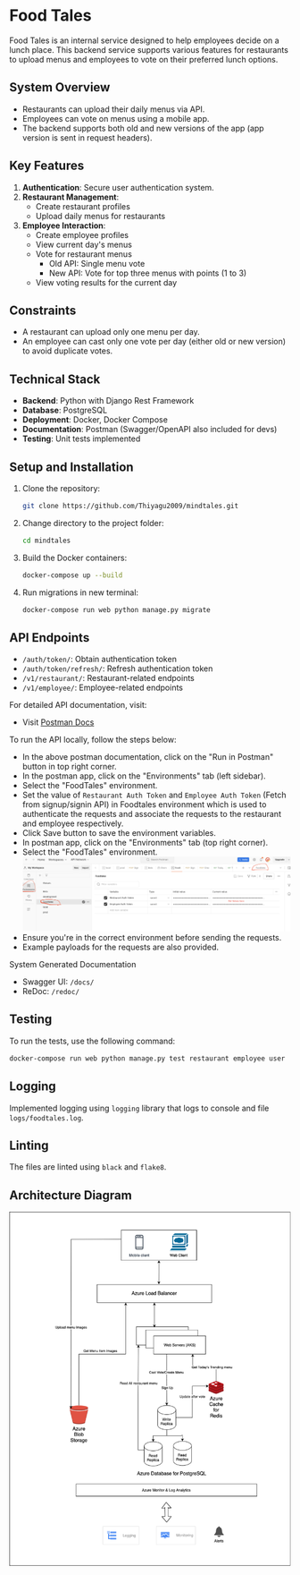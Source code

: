 # Food Tales

Food Tales is an internal service designed to help employees decide on a lunch place. This backend service supports various features for restaurants to upload menus and employees to vote on their preferred lunch options.

## System Overview

- Restaurants can upload their daily menus via API.
- Employees can vote on menus using a mobile app.
- The backend supports both old and new versions of the app (app version is sent in request headers).

## Key Features

1. **Authentication**: Secure user authentication system.
2. **Restaurant Management**: 
   - Create restaurant profiles
   - Upload daily menus for restaurants
3. **Employee Interaction**:
   - Create employee profiles
   - View current day's menus
   - Vote for restaurant menus
     - Old API: Single menu vote
     - New API: Vote for top three menus with points (1 to 3)
   - View voting results for the current day

## Constraints

- A restaurant can upload only one menu per day.
- An employee can cast only one vote per day (either old or new version) to avoid duplicate votes.

## Technical Stack

- **Backend**: Python with Django Rest Framework
- **Database**: PostgreSQL
- **Deployment**: Docker, Docker Compose
- **Documentation**: Postman (Swagger/OpenAPI also included for devs)
- **Testing**: Unit tests implemented


## Setup and Installation

1. Clone the repository:
   ```bash
   git clone https://github.com/Thiyagu2009/mindtales.git
   ```
2. Change directory to the project folder:
    ```bash
    cd mindtales
    ```
3. Build the Docker containers:
    ```bash
    docker-compose up --build
    ```

4. Run migrations in new terminal:
    ```bash
    docker-compose run web python manage.py migrate
    ```
## API Endpoints

- `/auth/token/`: Obtain authentication token
- `/auth/token/refresh/`: Refresh authentication token
- `/v1/restaurant/`: Restaurant-related endpoints
- `/v1/employee/`: Employee-related endpoints

For detailed API documentation, visit:

- Visit [Postman Docs](https://documenter.getpostman.com/view/3203543/2sAXqmCmCF)

To run the API locally, follow the steps below:
- In the above postman documentation, click on the "Run in Postman" button in top right corner.
- In the postman app, click on the "Environments" tab (left sidebar).
- Select the "FoodTales" environment.
- Set the value of `Restaurant Auth Token` and `Employee Auth Token` (Fetch from signup/signin API) in Foodtales environment which is used to authenticate the requests and associate the requests to the restaurant and employee respectively.
- Click Save button to save the environment variables.
- In postman app, click on the "Environments" tab (top right corner).
- Select the "FoodTales" environment.
 ![ Refer](./postman_reference.png)
- Ensure you're in the correct environment before sending the requests.
- Example payloads for the requests are also provided.


System Generated Documentation
- Swagger UI: `/docs/`
- ReDoc: `/redoc/`

## Testing

To run the tests, use the following command:

```bash
docker-compose run web python manage.py test restaurant employee user
```

## Logging

Implemented logging using `logging` library that logs to console and file `logs/foodtales.log`.

## Linting

The files are linted using `black` and `flake8`.

## Architecture Diagram

![Architecture Diagram](./architecture-diagram.png)

